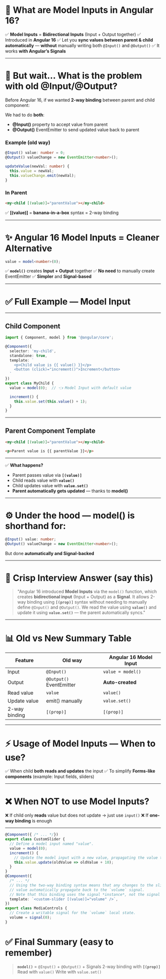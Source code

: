 # 🚀 **What are Model Inputs in Angular 16?**

✅ **Model Inputs** = **Bidirectional Inputs** (Input + Output together)
✅ Introduced in **Angular 16**
✅ Let you **sync values between parent & child** **automatically** — **without** manually writing both `@Input()` and `@Output()`
✅ It works **with Angular’s Signals**

---

# 🧐 **But wait… What is the problem with old @Input/@Output?**

Before Angular 16, if we wanted **2-way binding** between parent and child component:

We had to do **both**:

* **@Input()** property to accept value from parent
* **@Output()** EventEmitter to send updated value back to parent

### Example (old way)

```ts
@Input() value: number = 0;
@Output() valueChange = new EventEmitter<number>();

updateValue(newVal: number) {
  this.value = newVal;
  this.valueChange.emit(newVal);
}
```

### In Parent

```html
<my-child [(value)]="parentValue"></my-child>
```

✅ **\[(value)]** = **banana-in-a-box** syntax = 2-way binding

---

# ✨ **Angular 16 Model Inputs = Cleaner Alternative**

```ts
value = model<number>(0);
```

✅ **`model()`** creates **Input + Output** together
✅ **No need** to manually create EventEmitter
✅ **Simpler** and **Signal-based**

---

# ✅ **Full Example — Model Input**

---

## **Child Component**

```ts
import { Component, model } from '@angular/core';

@Component({
  selector: 'my-child',
  standalone: true,
  template: `
    <p>Child value is {{ value() }}</p>
    <button (click)="increment()">Increment</button>
  `
})
export class MyChild {
  value = model(0);  // 👈 Model Input with default value

  increment() {
    this.value.set(this.value() + 1);
  }
}
```

---

## **Parent Component Template**

```html
<my-child [(value)]="parentValue"></my-child>

<p>Parent value is {{ parentValue }}</p>
```

---

✅ **What happens?**

* Parent passes value via **`[(value)]`**
* Child reads value with **`value()`**
* Child updates value with **`value.set()`**
* **Parent automatically gets updated** — thanks to **model()**

---

# ⚙️ **Under the hood — model() is shorthand for:**

```ts
@Input() value: number;
@Output() valueChange = new EventEmitter<number>();
```

But done **automatically and Signal-backed**

---

# 🎯 **Crisp Interview Answer (say this)**

> "Angular 16 introduced **Model Inputs** via the `model()` function, which creates **bidirectional input** (Input + Output) as a **Signal**.
> It allows 2-way binding using **`[(prop)]`** syntax without needing to manually define `@Input()` and `@Output()`.
> We read the value using **`value()`** and update it using **`value.set()`** — the parent automatically syncs."

---

# 📊 **Old vs New Summary Table**

| Feature       | Old way                  | Angular 16 Model Input |
| ------------- | ------------------------ | ---------------------- |
| Input         | `@Input()`               | `value = model()`      |
| Output        | `@Output()` EventEmitter | **Auto-created**       |
| Read value    | `value`                  | `value()`              |
| Update value  | emit() manually          | `value.set()`          |
| 2-way binding | `[(prop)]`               | `[(prop)]`             |

---

# ⚡ **Usage of Model Inputs — When to use?**

✅ When child **both reads and updates** the input
✅ To simplify **Forms-like components** (example: Input fields, sliders)

---

# ❌ **When NOT to use Model Inputs?**

❌ If child only **reads** value but does not update → just use `input()`
❌ If **one-way binding** is enough

---

```typescript
@Component({ /* ... */})
export class CustomSlider {
  // Define a model input named "value".
  value = model(0);
  increment() {
    // Update the model input with a new value, propagating the value to any bindings.
    this.value.update(oldValue => oldValue + 10);
  }
}
@Component({
  /* ... */
  // Using the two-way binding syntax means that any changes to the slider's
  // value automatically propagate back to the `volume` signal.
  // Note that this binding uses the signal *instance*, not the signal value.
  template: `<custom-slider [(value)]="volume" />`,
})
export class MediaControls {
  // Create a writable signal for the `volume` local state.
  volume = signal(0);
}
```

# ✅ **Final Summary (easy to remember)**

> **`model()`** = `@Input()` + `@Output()` + Signals
> 2-way binding with **`[(prop)]`**
> Read with `value()`
> Write with `value.set()`
